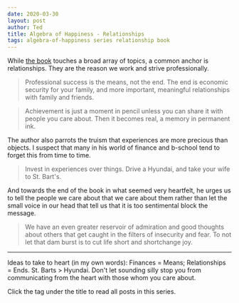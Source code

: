 ```yaml
---
date: 2020-03-30
layout: post
author: Ted
title: Algebra of Happiness - Relationships
tags: algebra-of-happiness series relationship book
---
```

While [the book](https://tedslocum.com/daily/2020/03/21/Algebra-Of-Happiness-Intro) touches a broad array of topics, a common anchor is relationships. They are the reason we work and strive professionally.

> Professional success is the means, not the end. The end is economic security for your family, and more important, meaningful relationships with family and friends.

> Achievement is just a moment in pencil unless you can share it with people you care about. Then it becomes real, a memory in permanent ink.

The author also parrots the truism that experiences are more precious than objects. I suspect that many in his world of finance and b-school tend to forget this from time to time.

> Invest in experiences over things. Drive a Hyundai, and take your wife to St. Bart's.

And towards the end of the book in what seemed very heartfelt, he urges us to tell the people we care about that we care about them rather than let the small voice in our head that tell us that it is too sentimental block the message.

> We have an even greater reservoir of admiration and good thoughts about others that get caught in the filters of insecurity and fear. To not let that dam burst is to cut life short and shortchange joy.

<hr />

Ideas to take to heart (in my own words): Finances = Means; Relationships = Ends. St. Barts > Hyundai. Don't let sounding silly stop you from communicating from the heart with those whom you care about.

Click the tag under the title to read all posts in this series.
